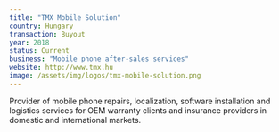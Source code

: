 ```yaml
---
title: "TMX Mobile Solution"
country: Hungary
transaction: Buyout
year: 2018
status: Current
business: "Mobile phone after-sales services"
website: http://www.tmx.hu
image: /assets/img/logos/tmx-mobile-solution.png
---
```


Provider of mobile phone repairs, localization, software installation and logistics services for OEM warranty clients and insurance providers in domestic and international markets.

